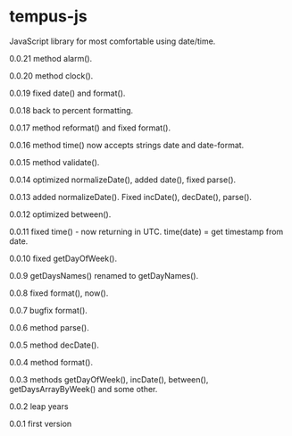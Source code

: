 tempus-js
=========

JavaScript library for most comfortable using date/time.

0.0.21
method alarm().

0.0.20
method clock().

0.0.19
fixed date() and format().

0.0.18
back to percent formatting.

0.0.17
method reformat() and fixed format().

0.0.16
method time() now accepts strings date and date-format.

0.0.15
method validate().

0.0.14
optimized normalizeDate(), added date(), fixed parse().

0.0.13
added normalizeDate(). Fixed incDate(), decDate(), parse().

0.0.12
optimized between().

0.0.11
fixed time() - now returning in UTC.
time(date) = get timestamp from date.

0.0.10
fixed getDayOfWeek().

0.0.9
getDaysNames() renamed to getDayNames().

0.0.8
fixed format(), now().

0.0.7
bugfix format().

0.0.6
method parse().

0.0.5
method decDate().

0.0.4
method format().

0.0.3
methods getDayOfWeek(), incDate(), between(), getDaysArrayByWeek() and some other.

0.0.2
leap years

0.0.1
first version